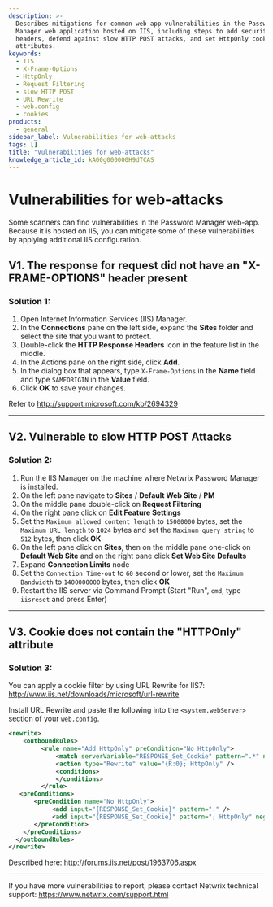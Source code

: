 ```yaml
---
description: >-
  Describes mitigations for common web-app vulnerabilities in the Password
  Manager web application hosted on IIS, including steps to add security
  headers, defend against slow HTTP POST attacks, and set HttpOnly cookie
  attributes.
keywords:
  - IIS
  - X-Frame-Options
  - HttpOnly
  - Request Filtering
  - slow HTTP POST
  - URL Rewrite
  - web.config
  - cookies
products:
  - general
sidebar_label: Vulnerabilities for web-attacks
tags: []
title: "Vulnerabilities for web-attacks"
knowledge_article_id: kA00g000000H9dTCAS
---
```


# Vulnerabilities for web-attacks

Some scanners can find vulnerabilities in the Password Manager web-app. Because it is hosted on IIS, you can mitigate some of these vulnerabilities by applying additional IIS configuration.

## V1. The response for request did not have an "X-FRAME-OPTIONS" header present

### Solution 1:
1. Open Internet Information Services (IIS) Manager.
2. In the **Connections** pane on the left side, expand the **Sites** folder and select the site that you want to protect.
3. Double-click the **HTTP Response Headers** icon in the feature list in the middle.
4. In the Actions pane on the right side, click **Add**.
5. In the dialog box that appears, type `X-Frame-Options` in the **Name** field and type `SAMEORIGIN` in the **Value** field.
6. Click **OK** to save your changes.

Refer to http://support.microsoft.com/kb/2694329

---

## V2. Vulnerable to slow HTTP POST Attacks

### Solution 2:
1. Run the IIS Manager on the machine where Netwrix Password Manager is installed.
2. On the left pane navigate to **Sites** / **Default Web Site** / **PM**
3. On the middle pane double-click on **Request Filtering**
4. On the right pane click on **Edit Feature Settings**
5. Set the `Maximum allowed content length` to `15000000` bytes, set the `Maximum URL length` to `1024` bytes and set the `Maximum query string` to `512` bytes, then click **OK**
6. On the left pane click on **Sites**, then on the middle pane one-click on **Default Web Site** and on the right pane click **Set Web Site Defaults**
7. Expand **Connection Limits** node
8. Set the `Connection Time-out` to `60` second or lower, set the `Maximum Bandwidth` to `1400000000` bytes, then click **OK**
9. Restart the IIS server via Command Prompt (Start "Run", `cmd`, type `iisreset` and press Enter)

---

## V3. Cookie does not contain the "HTTPOnly" attribute

### Solution 3:
You can apply a cookie filter by using URL Rewrite for IIS7: http://www.iis.net/downloads/microsoft/url-rewrite

Install URL Rewrite and paste the following into the `<system.webServer>` section of your `web.config`.

```xml
<rewrite>
    <outboundRules>
         <rule name="Add HttpOnly" preCondition="No HttpOnly">
             <match serverVariable="RESPONSE_Set_Cookie" pattern=".*" negate="false" />
             <action type="Rewrite" value="{R:0}; HttpOnly" />
             <conditions>
             </conditions>
         </rule>
   <preConditions>
       <preCondition name="No HttpOnly">
            <add input="{RESPONSE_Set_Cookie}" pattern="." />
            <add input="{RESPONSE_Set_Cookie}" pattern="; HttpOnly" negate="true" />
       </preCondition>
    </preConditions>
  </outboundRules>
</rewrite>
```

Described here: http://forums.iis.net/post/1963706.aspx

-----------------

If you have more vulnerabilities to report, please contact Netwrix technical support: https://www.netwrix.com/support.html
